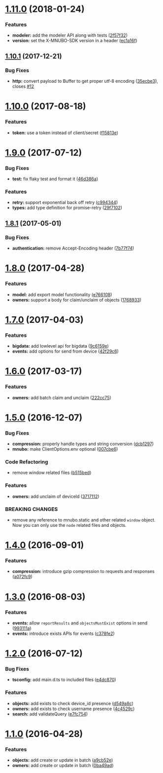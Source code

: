 <a name="1.11.0"></a>
# [1.11.0](https://github.com/mnubo/smartobjects-js-client/compare/1.10.1...1.11.0) (2018-01-24)


### Features

* **modeler:** add the modeler API along with tests ([2f57f32](https://github.com/mnubo/smartobjects-js-client/commit/2f57f32))
* **version:** set the X-MNUBO-SDK version in a header ([ec1a16f](https://github.com/mnubo/smartobjects-js-client/commit/ec1a16f))



<a name="1.10.1"></a>
## [1.10.1](https://github.com/mnubo/smartobjects-js-client/compare/1.10.0...1.10.1) (2017-12-21)


### Bug Fixes

* **http:** convert payload to Buffer to get proper utf-8 encoding ([35ecbe3](https://github.com/mnubo/smartobjects-js-client/commit/35ecbe3)), closes [#12](https://github.com/mnubo/smartobjects-js-client/issues/12)



<a name="1.10.0"></a>
# [1.10.0](https://github.com/mnubo/smartobjects-js-client/compare/1.9.0...1.10.0) (2017-08-18)


### Features

* **token:** use a token instead of client/secret ([f15813e](https://github.com/mnubo/smartobjects-js-client/commit/f15813e))



<a name="1.9.0"></a>
# [1.9.0](https://github.com/mnubo/smartobjects-js-client/compare/1.8.1...1.9.0) (2017-07-12)


### Bug Fixes

* **test:** fix flaky test and format it ([46d386a](https://github.com/mnubo/smartobjects-js-client/commit/46d386a))


### Features

* **retry:** support exponential back off retry ([c994344](https://github.com/mnubo/smartobjects-js-client/commit/c994344))
* **types:** add type definition for promise-retry ([29f7102](https://github.com/mnubo/smartobjects-js-client/commit/29f7102))



<a name="1.8.1"></a>
## [1.8.1](https://github.com/mnubo/smartobjects-js-client/compare/1.8.0...1.8.1) (2017-05-01)


### Bug Fixes

* **authentication:** remove Accept-Encoding header ([7b77f74](https://github.com/mnubo/smartobjects-js-client/commit/7b77f74))



<a name="1.8.0"></a>
# [1.8.0](https://github.com/mnubo/smartobjects-js-client/compare/1.7.0...1.8.0) (2017-04-28)


### Features

* **model:** add export model functionality ([e766108](https://github.com/mnubo/smartobjects-js-client/commit/e766108))
* **owners:** support a body for claim/unclaim of objects ([1768933](https://github.com/mnubo/smartobjects-js-client/commit/1768933))



<a name="1.7.0"></a>
# [1.7.0](https://github.com/mnubo/smartobjects-js-client/compare/1.5.0...1.7.0) (2017-04-03)


### Features

* **bigdata:** add lowlevel api for bigdata ([9c6159e](https://github.com/mnubo/smartobjects-js-client/commit/9c6159e))
* **events:** add options for send from device ([42f29c6](https://github.com/mnubo/smartobjects-js-client/commit/42f29c6))



<a name="1.6.0"></a>
# [1.6.0](https://github.com/mnubo/smartobjects-js-client/compare/1.5.0...1.6.0) (2017-03-17)


### Features

* **owners:** add batch claim and unclaim ([222cc75](https://github.com/mnubo/smartobjects-js-client/commit/222cc75))



<a name="1.5.0"></a>
# [1.5.0](https://github.com/mnubo/smartobjects-js-client/compare/1.4.0...1.5.0) (2016-12-07)


### Bug Fixes

* **compression:** properly handle types and string conversion ([dcb1297](https://github.com/mnubo/smartobjects-js-client/commit/dcb1297))
* **mnubo:** make ClientOptions.env optional ([007cbe6](https://github.com/mnubo/smartobjects-js-client/commit/007cbe6))


### Code Refactoring

* remove window related files ([b515bed](https://github.com/mnubo/smartobjects-js-client/commit/b515bed))


### Features

* **owners:** add unclaim of deviceId ([3717112](https://github.com/mnubo/smartobjects-js-client/commit/3717112))


### BREAKING CHANGES

* remove any reference to mnubo.static and other related `window` object.
    Now you can only use the `node` related files and objects.



<a name="1.4.0"></a>
# [1.4.0](https://github.com/mnubo/smartobjects-js-client/compare/1.3.0...1.4.0) (2016-09-01)


### Features

* **compression:** introduce gzip compression to requests and responses ([a072fc9](https://github.com/mnubo/smartobjects-js-client/commit/a072fc9))



<a name="1.3.0"></a>
# [1.3.0](https://github.com/mnubo/smartobjects-js-client/compare/1.2.0...1.3.0) (2016-08-03)


### Features

* **events:** allow `reportResults` and `objectsMustExist` options in send ([993111a](https://github.com/mnubo/smartobjects-js-client/commit/993111a))
* **events:** introduce exists APIs for events ([c378fe2](https://github.com/mnubo/smartobjects-js-client/commit/c378fe2))



<a name="1.2.0"></a>
# [1.2.0](https://github.com/mnubo/smartobjects-js-client/compare/1.1.0...1.2.0) (2016-07-12)


### Bug Fixes

* **tsconfig:** add main.d.ts to included files ([e4dc870](https://github.com/mnubo/smartobjects-js-client/commit/e4dc870))

### Features

* **objects:** add exists to check device_id presence ([d549a8c](https://github.com/mnubo/smartobjects-js-client/commit/d549a8c))
* **owners:** add exists to check username presence ([4c4529c](https://github.com/mnubo/smartobjects-js-client/commit/4c4529c))
* **search:** add validateQuery ([e7fc754](https://github.com/mnubo/smartobjects-js-client/commit/e7fc754))



<a name="1.1.0"></a>
# [1.1.0](https://github.com/mnubo/smartobjects-js-client/compare/1.0.4...1.1.0) (2016-04-28)


### Features

* **objects:** add create or update in batch ([a9cb52e](https://github.com/mnubo/smartobjects-js-client/commit/a9cb52e))
* **owners:** add create or update in batch ([0ba49ad](https://github.com/mnubo/smartobjects-js-client/commit/0ba49ad))



